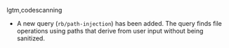 lgtm,codescanning
* A new query (`rb/path-injection`) has been added. The query finds file operations using paths that derive from user input without being sanitized.
